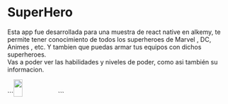 # SuperHero

<p>Esta app fue desarrollada para una muestra de react native en alkemy, te permite tener conocimiento de todos los superheroes de Marvel , DC, Animes , etc. Y tambien que puedas armar tus equipos con dichos superheroes.
<br/>Vas a poder ver las habilidades y niveles de poder, como asi también su informacion.</p>

<div style={{widht:100%; display:flex; align-items:center; justify-content:center; padding-left:auto,padding-right:auto}}>
```<img src="https://imgur.com/Gg9Ejio.gif" width="20%" height="10%" style={{margin:50%}} />```
 </div>

